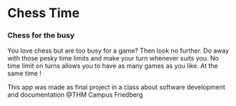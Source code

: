 # Chess Time

### Chess for the busy

You love chess but are too busy for a game?
Then look no further.
Do away with those pesky time limits and make your turn whenever suits you.
No time limit on turns allows you to have as many games as you like. At the same time !
  
  
  
This app was made as final project in a class about software development and documentation @THM Campus Friedberg
